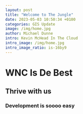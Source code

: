 ```yaml
---
layout: post
title: "Welcome to The Jungle"
date: 2023-05-03 10:50:34 +0100
categories: GIS Update
image: /img/home.jpg
author: Michael Dunne
intro: Kevin McHead In The Cloud
intro_image: /img/home.jpg
intro_image_ratio: is-16by9
---
```


# WNC Is De Best

## Thrive with us

### Development is soooo easy